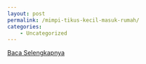 ```yaml
---
layout: post
permalink: /mimpi-tikus-kecil-masuk-rumah/
categories:
    - Uncategorized
---
```


[Baca Selengkapnya](/01)